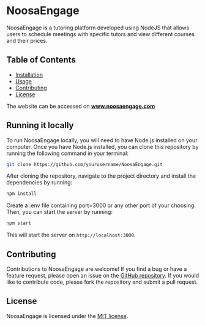 

# NoosaEngage

NoosaEngage is a tutoring platform developed using NodeJS that allows users to schedule meetings with specific tutors and view different courses and their prices. 

## Table of Contents

- [Installation](#installation)
- [Usage](#usage)
- [Contributing](#contributing)
- [License](#license)

The website can be accessed on **www.noosaengage.com**

## Running it locally

To run NoosaEngage locally, you will need to have Node.js installed on your computer. Once you have Node.js installed, you can clone this repository by running the following command in your terminal:

```sh
git clone https://github.com/yourusername/NoosaEngage.git
```

After cloning the repository, navigate to the project directory and install the dependencies by running:

```sh
npm install
```

Create a .env file containing port=3000 or any other port of your choosing. Then, you can start the server by running:

```sh
npm start
```

This will start the server on `http://localhost:3000`.

## Contributing

Contributions to NoosaEngage are welcome! If you find a bug or have a feature request, please open an issue on the [GitHub repository](https://github.com/yourusername/NoosaEngage). If you would like to contribute code, please fork the repository and submit a pull request.

## License

NoosaEngage is licensed under the [MIT license](https://opensource.org/licenses/MIT).
